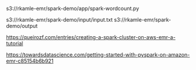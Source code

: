 <!-- Application Location -->
s3://rkamle-emr/spark-demo/app/spark-wordcount.py

<!-- Arguments -->
s3://rkamle-emr/spark-demo/input/input.txt
s3://rkamle-emr/spark-demo/output



https://queirozf.com/entries/creating-a-spark-cluster-on-aws-emr-a-tutorial

https://towardsdatascience.com/getting-started-with-pyspark-on-amazon-emr-c85154b6b921